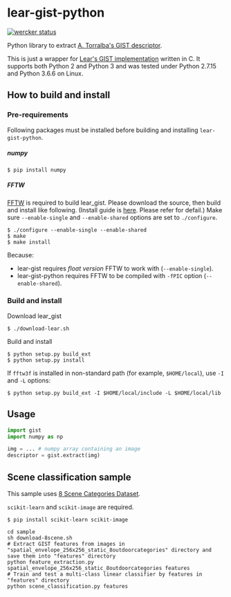 # lear-gist-python
[![wercker status](https://app.wercker.com/status/5285318d112056b85e8f3643e8a4b9aa/s/master "wercker status")](https://app.wercker.com/project/byKey/5285318d112056b85e8f3643e8a4b9aa)

Python library to extract [A. Torralba's GIST descriptor](http://people.csail.mit.edu/torralba/code/spatialenvelope/).

This is just a wrapper for [Lear's GIST implementation](http://lear.inrialpes.fr/software) written in C. It supports both Python 2 and Python 3 and was tested under Python 2.7.15 and Python 3.6.6 on Linux.

## How to build and install

### Pre-requirements
Following packages must be installed before building and installing `lear-gist-python`.

##### numpy
```shell
$ pip install numpy
```

##### FFTW
[FFTW](http://www.fftw.org/) is required to build lear_gist.
Please download the source, then build and install like following. (Install guide is [here](http://www.fftw.org/fftw3_doc/Installation-on-Unix.html). Please refer for defail.)
Make sure `--enable-single` and `--enable-shared` options are set to `./configure`.
```shell
$ ./configure --enable-single --enable-shared
$ make
$ make install
```

Because:
- lear-gist requires *float version* FFTW to work with (`--enable-single`).
- lear-gist-python requires FFTW to be compiled with `-fPIC` option (`--enable-shared`).

### Build and install
Download lear_gist
```shell
$ ./download-lear.sh
```

Build and install
```shell
$ python setup.py build_ext
$ python setup.py install
```

If `fftw3f` is installed in non-standard path (for example, `$HOME/local`),
use `-I` and `-L` options:
```shell
$ python setup.py build_ext -I $HOME/local/include -L $HOME/local/lib
```

## Usage
```python
import gist
import numpy as np

img = ... # numpy array containing an image
descriptor = gist.extract(img)
```

## Scene classification sample
This sample uses [8 Scene Categories Dataset](http://people.csail.mit.edu/torralba/code/spatialenvelope/).

`scikit-learn` and `scikit-image` are required.
```shell
$ pip install scikit-learn scikit-image
```

```shell
cd sample
sh download-8scene.sh
# Extract GIST features from images in "spatial_envelope_256x256_static_8outdoorcategories" directory and save them into "features" directory
python feature_extraction.py spatial_envelope_256x256_static_8outdoorcategories features
# Train and test a multi-class linear classifier by features in "features" directory
python scene_classification.py features
```
